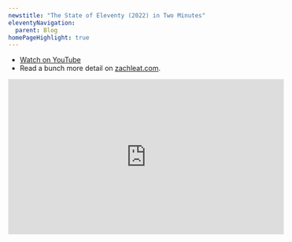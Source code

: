 ```yaml
---
newstitle: "The State of Eleventy (2022) in Two Minutes"
eleventyNavigation:
  parent: Blog
homePageHighlight: true
---
```


* [Watch on YouTube](https://www.youtube.com/watch?v=EZfNr-YblBE)
* Read a bunch more detail on [zachleat.com](https://www.zachleat.com/web/state-of-eleventy-2022/).

<iframe width="560" height="315" src="https://www.youtube-nocookie.com/embed/EZfNr-YblBE" title="YouTube video player" frameborder="0" allow="accelerometer; autoplay; clipboard-write; encrypted-media; gyroscope; picture-in-picture" allowfullscreen></iframe>
